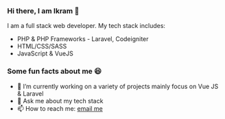 ### Hi there, I am Ikram 👋

I am a full stack web developer. My tech stack includes:
- PHP & PHP Frameworks - Laravel, Codeigniter
- HTML/CSS/SASS
- JavaScript & VueJS

### Some fun facts about me 😆

- 🔭 I’m currently working on a variety of projects mainly focus on Vue JS & Laravel
- 💬 Ask me about my tech stack
- 📫 How to reach me: [email me](mailto:ikramkhizer@gmail.com)

<!--
**ikramkhizar/ikramkhizar** is a ✨ _special_ ✨ repository because its `README.md` (this file) appears on your GitHub profile.
Here are some ideas to get you started:

- 🔭 I’m currently working on ...
- 🌱 I’m currently learning ...
- 👯 I’m looking to collaborate on ...
- 🤔 I’m looking for help with ...
- 💬 Ask me about ...
- 📫 How to reach me: ...
- 😄 Pronouns: ...
- ⚡ Fun fact: ...
-->
